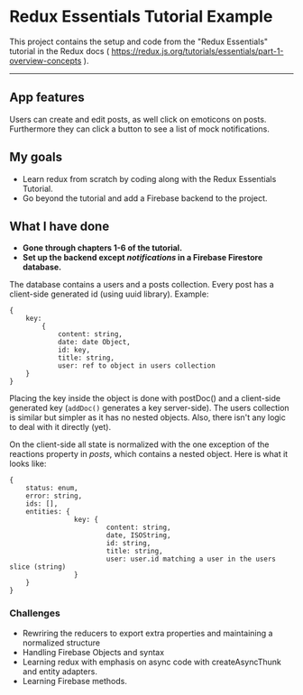 # Redux Essentials Tutorial Example

This project contains the setup and code from the "Redux Essentials" tutorial in the Redux docs ( https://redux.js.org/tutorials/essentials/part-1-overview-concepts ).

--- 

## App features
Users can create and edit posts, as well click on emoticons on posts. Furthermore they can click a button to see a list of mock notifications.


## My goals
- Learn redux from scratch by coding along with the Redux Essentials Tutorial.
- Go beyond the tutorial and add a Firebase backend to the project.

## What I have done 
- **Gone through chapters 1-6 of the tutorial.**
- **Set up the backend except *notifications* in a Firebase Firestore database.** 

The database contains a users and a posts collection. Every post has a client-side generated id (using uuid library). Example:
```
{ 
    key: 
        { 
            content: string,
            date: date Object,
            id: key,
            title: string,
            user: ref to object in users collection
    }
}
```
Placing the key inside the object is done with postDoc() and a client-side generated key (`addDoc()` generates a key server-side).
The users collection is similar but simpler as it has no nested objects. Also, there isn't any logic to deal with it directly (yet).

On the client-side all state is normalized with the one exception of the reactions property in *posts*, which contains a nested object. Here is what it looks like:
```
{ 
    status: enum,
    error: string,
    ids: [],
    entities: {
                key: {
                        content: string,
                        date, ISOString,
                        id: string,
                        title: string,
                        user: user.id matching a user in the users slice (string)   
                }
    }
}
```
### Challenges
- Rewriring the reducers to export extra properties and maintaining a normalized structure
- Handling Firebase Objects and syntax
- Learning redux with emphasis on async code with createAsyncThunk and entity adapters. 
- Learning Firebase methods.

